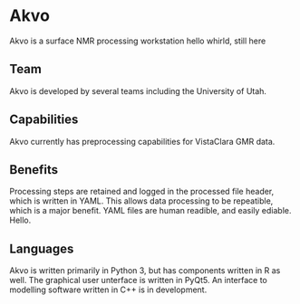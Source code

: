 
# Akvo 
Akvo is a surface NMR processing workstation
hello whirld, still here 

## Team 
Akvo is developed by several teams including the University of Utah.

## Capabilities 
Akvo currently has preprocessing capabilities for VistaClara GMR data. 

## Benefits 
Processing steps are retained and logged in the processed file header, which is written in YAML. 
This allows data processing to be repeatible, which is a major benefit. 
YAML files are human readible, and easily ediable. Hello. 
## Languages
Akvo is written primarily in Python 3, but has components written in R as well. The graphical user unterface is written in PyQt5.  An interface to modelling software written in C++ is in development. 
